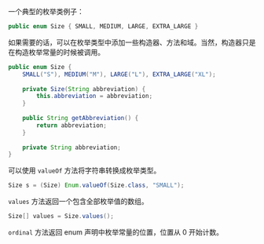 一个典型的枚举类例子：

```java
public enum Size { SMALL, MEDIUM, LARGE, EXTRA_LARGE }
```

如果需要的话，可以在枚举类型中添加一些构造器、方法和域。当然，构造器只是在构造枚举常量的时候被调用。

```java
public enum Size {
    SMALL("S"), MEDIUM("M"), LARGE("L"), EXTRA_LARGE("XL");
    
    private Size(String abbreviation) {
        this.abbreviation = abbreviation;
    }
    
    public String getAbbreviation() {
        return abbreviation;
    }
    
    private String abbreviation;
}
```

可以使用 `valueOf` 方法将字符串转换成枚举类型。

```java
Size s = (Size) Enum.valueOf(Size.class, "SMALL");
```

`values` 方法返回一个包含全部枚举值的数组。

```java
Size[] values = Size.values();
```

`ordinal` 方法返回 enum 声明中枚举常量的位置，位置从 0 开始计数。

